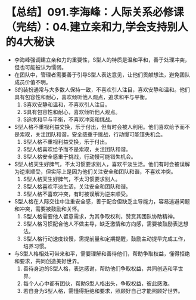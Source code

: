 # 【总结】091.李海峰：人际关系必修课（完结）：04.建立亲和力,学会支持别人的4大秘诀

-   李海峰强调建立亲和力的重要性，S型人的特质是温和平和，善于处理冲突，但也可能被认为懦弱。
-   在团队中，管理者需要善于引导S型人表达意见，让他们贡献想法，避免团队成员价值不明。
-   S的装扮通常与大多数人保持一致，不喜欢引人注目，喜欢安静和温和。他们具有包容性和耐心，喜欢倾听他人观点，追求和平与平衡。
    1.  S喜欢安静和温和，不喜欢引人注目。
    2.  S具有包容性和耐心，喜欢倾听他人观点。
    3.  S追求和平与平衡，不喜欢冲突和挑战。
-   S型人格不重视利益交换，乐于付出，但有时会被人利用。他们喜欢给予而不是索取，关注团队和谐，安全感重于挑战，行动慢可能错失机会。
    1.  S型人格不重视利益交换，乐于付出。
    2.  S型人格喜欢给予而不是索取，关注团队和谐。
    3.  S型人格安全感重于挑战，行动慢可能错失机会。
-   S型人格天生好脾气，不太习惯要求别人，喜欢平淡生活。他们有时会被误解为逆来顺受，但实际上是因为他们关注安全和团队和谐，不喜欢冲突。
    1.  S型人格天生好脾气，不太习惯要求别人。
    2.  S型人格喜欢平淡生活，关注安全和团队和谐。
    3.  S型人格不喜欢冲突，有时被误解为逆来顺受。
-   S型人格在人际交往中注重安全感，善于配合但缺乏主导能力，容易逃避问题和冲突，需要被鼓励和关怀。
    1.  S型人格需要他人留意需求，为其争取权利，赞赏其团队协助精神。
    2.  S型人格习惯配合他人不做主导，缺乏激情和方向感，需要被鼓励表达想法。
    3.  S型人格行动速度较慢，需提前量和定期提醒，鼓励主动提早完成工作，培养习惯。
-   与S型人格相处可带来和平，需要理解和善待他们，帮助争取权益，懂得拒绝和要求，共同创造美好世界。
    1.  善待身边的S型人格，表达感谢，帮助他们争取权益，共同创造和平世界。
    2.  每个人心中都有团伙，帮助S型人格出头，争取权益，彼此感激。
    3.  若自身为S型人格，需懂得拒绝和要求，照顾好自己才能照顾好世界。